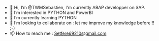- 👋 Hi, I’m @TWMSebastien, I'm currently ABAP developper on SAP.
- 👀 I’m interested in PYTHON and PowerBI
- 🌱 I’m currently learning PYTHON
- 💞️ I’m looking to collaborate on : let me improve my knowledge before !!  ;-)
- 📫 How to reach me : Setfere69210@gmail.com

<!---
TWMSebastien/TWMSebastien is a ✨ special ✨ repository because its `README.md` (this file) appears on your GitHub profile.
You can click the Preview link to take a look at your changes.
--->
